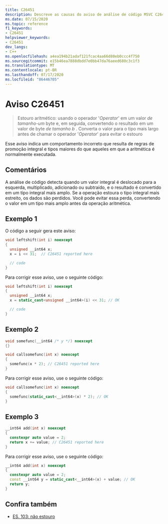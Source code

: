 ```yaml
---
title: C26451
description: Descreve as causas do aviso de análise de código MSVC C26451 e mostra como corrigi-lo.
ms.date: 07/15/2020
ms.topic: reference
f1_keywords:
- C26451
helpviewer_keywords:
- C26451
dev_langs:
- C++
ms.openlocfilehash: a4ea194b21adaf121fcac4aa66d80eb0ccc4f750
ms.sourcegitcommit: e15b46ea7888dbdd7e0bb47da76aeed680c3c1f3
ms.translationtype: MT
ms.contentlocale: pt-BR
ms.lasthandoff: 07/17/2020
ms.locfileid: "86446705"
---
```

# <a name="warning-c26451"></a>Aviso C26451

> Estouro aritmético: usando o operador '*Operator*' em um valor *de tamanho-um* byte e, em seguida, convertendo o resultado em um valor de byte *de tamanho b* . Converta o valor para o tipo mais largo antes de chamar o operador '*Operator*' para evitar o estouro

Esse aviso indica um comportamento incorreto que resulta de regras de promoção integral e tipos maiores do que aqueles em que a aritmética é normalmente executada.

## <a name="remarks"></a>Comentários

A análise de código detecta quando um valor integral é deslocado para a esquerda, multiplicado, adicionado ou subtraído, e o resultado é convertido em um tipo integral mais amplo. Se a operação estoura o tipo integral mais estreito, os dados são perdidos. Você pode evitar essa perda, convertendo o valor em um tipo mais amplo antes da operação aritmética.

## <a name="example-1"></a>Exemplo 1

O código a seguir gera este aviso:

```cpp
void leftshift(int i) noexcept
{
  unsigned __int64 x;
  x = i << 31;  // C26451 reported here

  // code
}
```

Para corrigir esse aviso, use o seguinte código:

```cpp
void leftshift(int i) noexcept
{
  unsigned __int64 x;
  x = static_cast<unsigned __int64>(i) << 31; // OK

  // code
}
```

## <a name="example-2"></a>Exemplo 2

```cpp
void somefunc(__int64 /* y */) noexcept
{}

void callsomefunc(int x) noexcept
{
  somefunc(x * 2); // C26451 reported here
}
```

Para corrigir esse aviso, use o seguinte código:

```cpp
void callsomefunc(int x) noexcept
{
  somefunc(static_cast<__int64>(x) * 2); // OK
}
```

## <a name="example-3"></a>Exemplo 3

```cpp
__int64 add(int x) noexcept
{
  constexpr auto value = 2;
  return x += value; // C26451 reported here
}
```

Para corrigir esse aviso, use o seguinte código:

```cpp
__int64 add(int x) noexcept
{
  constexpr auto value = 2;
  const __int64 y = static_cast<__int64>(x) + value; // OK
  return y;
}
```

## <a name="see-also"></a>Confira também

- [ES. 103: não estouro](https://github.com/isocpp/CppCoreGuidelines/blob/master/CppCoreGuidelines.md#Res-overflow)
